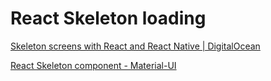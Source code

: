 # React Skeleton loading

[Skeleton screens with React and React Native | DigitalOcean](https://www.digitalocean.com/community/tutorials/react-skeleton-screens-react-and-react-native)

[React Skeleton component - Material-UI](https://material-ui.com/components/skeleton/)